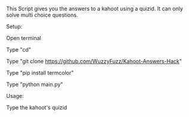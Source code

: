 This Script gives you the answers to a kahoot using a quizid.
It can only solve multi choice questions.


Setup:


Open terminal


Type "cd"


Type "git clone https://github.com/WuzzyFuzz/Kahoot-Answers-Hack"


Type "pip install termcolor"


Type "python main.py"





Usage:


Type the kahoot's quizid
